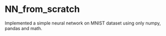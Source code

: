 # NN_from_scratch
Implemented a simple neural network on MNIST dataset using only numpy, pandas and math.
